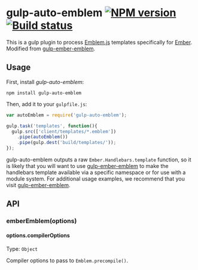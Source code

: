# gulp-auto-emblem [![NPM version][npm-image]][npm-url] [![Build status][travis-image]][travis-url]

This is a gulp plugin to process [Emblem.js](http://emblemjs.com) templates specifically for [Ember](http://emberjs.com/). Modified from [gulp-ember-emblem].

## Usage

First, install _gulp-auto-emblem_:

```shell
npm install gulp-auto-emblem
```

Then, add it to your `gulpfile.js`:

```javascript
var autoEmblem = require('gulp-auto-emblem');

gulp.task('templates', function(){
  gulp.src(['client/templates/*.emblem'])
    .pipe(autoEmblem())
    .pipe(gulp.dest('build/templates/'));
});
```

gulp-auto-emblem outputs a raw `Ember.Handlebars.template` function, so it is likely that you will want to use [gulp-ember-emblem] to make the handlebars template available via a specific namespace or for use with a module system. For additional usage examples, we recommend that you visit [gulp-ember-emblem].

## API

### emberEmblem(options)

#### options.compilerOptions
Type: `Object`

Compiler options to pass to `Emblem.precompile()`.


[travis-url]: http://travis-ci.org/inDream/gulp-auto-emblem
[travis-image]: https://secure.travis-ci.org/inDream/gulp-auto-emblem.png?branch=master
[npm-url]: https://npmjs.org/package/gulp-ember-emblem
[npm-image]: https://badge.fury.io/js/gulp-auto-emblem.png

[gulp-ember-emblem]: https://github.com/wbyoung/gulp-ember-emblem
